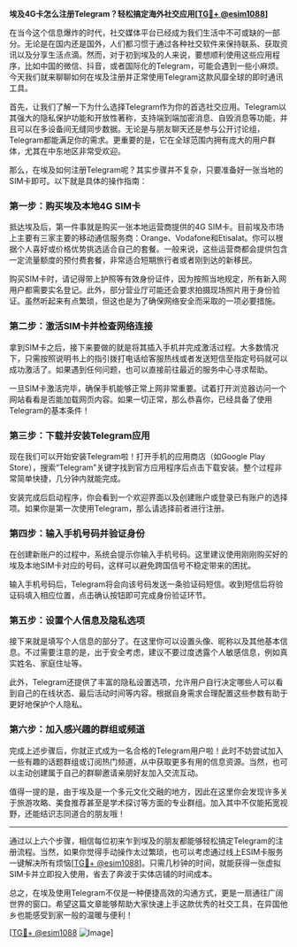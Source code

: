 **埃及4G卡怎么注册Telegram？轻松搞定海外社交应用[[TG💪+ @esim1088](https://t.me/s/esim1088)]**

在当今这个信息爆炸的时代，社交媒体平台已经成为我们生活中不可或缺的一部分。无论是在国内还是国外，人们都习惯于通过各种社交软件来保持联系、获取资讯以及分享生活点滴。然而，对于初到埃及的人来说，要想顺利使用这些应用程序，比如中国的微信、抖音，或者国际化的Telegram，可能会遇到一些小麻烦。今天我们就来聊聊如何在埃及注册并正常使用Telegram这款风靡全球的即时通讯工具。

首先，让我们了解一下为什么选择Telegram作为你的首选社交应用。Telegram以其强大的隐私保护功能和开放性著称，支持端到端加密消息、自毁消息等功能，并且可以在多设备间无缝同步数据。无论是与朋友聊天还是参与公开讨论组，Telegram都能满足你的需求。更重要的是，它在全球范围内拥有庞大的用户群体，尤其在中东地区非常受欢迎。

那么，在埃及如何注册Telegram呢？其实步骤并不复杂，只要准备好一张当地的SIM卡即可。以下就是具体的操作指南：

### 第一步：购买埃及本地4G SIM卡

抵达埃及后，第一件事就是购买一张本地运营商提供的4G SIM卡。目前埃及市场上主要有三家主要的移动通信服务商：Orange、Vodafone和Etisalat。你可以根据个人喜好或价格优势挑选适合自己的套餐。一般来说，这些运营商都会提供包含一定流量额度的预付费套餐，非常适合短期旅行者或者刚到达的新移民。

购买SIM卡时，请记得带上护照等有效身份证件，因为按照当地规定，所有新入网用户都需要实名登记。此外，部分营业厅可能还会要求拍摄现场照片用于身份验证。虽然听起来有点繁琐，但这也是为了确保网络安全而采取的一项必要措施。

### 第二步：激活SIM卡并检查网络连接

拿到SIM卡之后，接下来要做的就是将其插入手机并完成激活过程。大多数情况下，只需按照说明书上的指引拨打电话给客服热线或者发送短信至指定号码就可以成功激活了。如果遇到任何问题，也可以直接前往最近的服务中心寻求帮助。

一旦SIM卡激活完毕，确保手机能够正常上网非常重要。试着打开浏览器访问一个网站看看是否能加载网页内容。如果一切正常，那么恭喜你，已经具备了使用Telegram的基本条件！

### 第三步：下载并安装Telegram应用

现在我们可以开始安装Telegram啦！打开手机的应用商店（如Google Play Store），搜索“Telegram”关键字找到官方应用程序后点击下载安装。整个过程非常简单快捷，几分钟内就能完成。

安装完成后启动程序，你会看到一个欢迎界面以及创建账户或登录已有账户的选择项。如果你是第一次使用Telegram，那么请选择前者进行注册。

### 第四步：输入手机号码并验证身份

在创建新账户的过程中，系统会提示你输入手机号码。这里建议使用刚刚购买好的埃及本地SIM卡对应的号码，这样可以避免跨国信号不稳定带来的困扰。

输入手机号码后，Telegram将会向该号码发送一条验证码短信。收到短信后将验证码填入相应位置，点击确认按钮即可完成身份验证环节。

### 第五步：设置个人信息及隐私选项

接下来就是填写个人信息的部分了。在这里你可以设置头像、昵称以及其他基本信息。不过需要注意的是，出于安全考虑，建议不要过度透露个人敏感信息，例如真实姓名、家庭住址等。

此外，Telegram还提供了丰富的隐私设置选项，允许用户自行决定哪些人可以看到自己的在线状态、最后活动时间等内容。根据自身需求合理配置这些参数有助于更好地保护个人隐私。

### 第六步：加入感兴趣的群组或频道

完成上述步骤后，你就正式成为一名合格的Telegram用户啦！此时不妨尝试加入一些有趣的话题群组或订阅热门频道，从中获取更多有用的信息资源。当然，也可以主动创建属于自己的群聊邀请亲朋好友加入交流互动。

值得一提的是，由于埃及是一个多元文化交融的地方，因此在这里你会发现许多关于旅游攻略、美食推荐甚至是学术探讨等方面的专业群组。加入其中不仅能拓宽视野，还能结识志同道合的朋友哦！

---

通过以上六个步骤，相信每位初来乍到埃及的朋友都能够轻松搞定Telegram的注册流程。当然，如果你觉得手动操作太过繁琐，也可以考虑通过线上ESIM卡服务一键解决所有烦恼[[TG💪+ @esim1088](https://t.me/s/esim1088)]。只需几秒钟的时间，就能获得一张虚拟SIM卡并立即投入使用，省去了奔波于实体店铺的时间成本。

总之，在埃及使用Telegram不仅是一种便捷高效的沟通方式，更是一扇通往广阔世界的窗口。希望这篇文章能够帮助大家快速上手这款优秀的社交工具，在异国他乡也能感受到家一般的温暖与便利！

[[TG💪+ @esim1088](https://t.me/s/esim1088) ![Image](https://i.postimg.cc/4NQfJmqS/Snipaste-2025-05-13-00-14-12.png)]